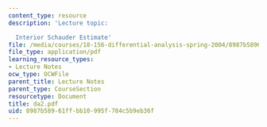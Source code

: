 ```yaml
---
content_type: resource
description: 'Lecture topic:

  Interior Schauder Estimate'
file: /media/courses/18-156-differential-analysis-spring-2004/8987b58961ffbb10995f784c5b9eb36f_da2.pdf
file_type: application/pdf
learning_resource_types:
- Lecture Notes
ocw_type: OCWFile
parent_title: Lecture Notes
parent_type: CourseSection
resourcetype: Document
title: da2.pdf
uid: 8987b589-61ff-bb10-995f-784c5b9eb36f
---
```

